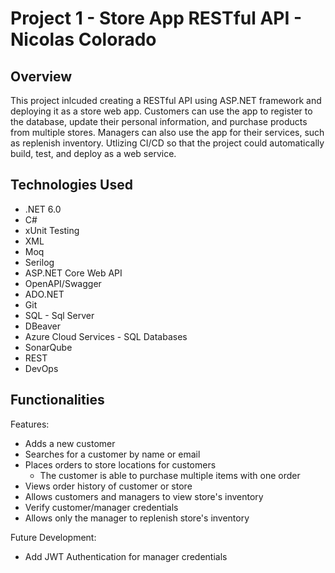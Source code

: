 # Project 1 - Store App RESTful API - Nicolas Colorado

## Overview

This project inlcuded creating a RESTful API using ASP.NET framework and deploying it as a store web app. Customers can use the app to register to the database,
update their personal information, and purchase products from multiple stores. Managers can also use the app for their services, such as replenish inventory. Utlizing 
CI/CD so that the project could automatically build, test, and deploy as a web service.

## Technologies Used

* .NET 6.0 
* C#
* xUnit Testing
* XML
* Moq
* Serilog
* ASP.NET Core Web API
* OpenAPI/Swagger
* ADO.NET
* Git
* SQL - Sql Server
* DBeaver
* Azure Cloud Services - SQL Databases 
* SonarQube
* REST
* DevOps

## Functionalities

Features:
* Adds a new customer
* Searches for a customer by name or email
* Places orders to store locations for customers
  - The customer is able to purchase multiple items with one order
* Views order history of customer or store
* Allows customers and managers to view store's inventory
* Verify customer/manager credentials
* Allows only the manager to replenish store's inventory

Future Development:
* Add JWT Authentication for manager credentials
